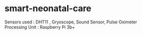 # smart-neonatal-care
Sensors used : DHT11 , Gryoscope, Sound Sensor, Pulse Oximeter
Processing Unit : Raspberry Pi 3b+

